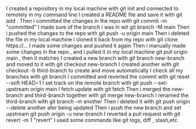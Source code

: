 I created a repository in my local machine with git init and connected to remotely in my command line
I created a README file and save it with git add .
Then i committed the changes in the repo with git commit -m "committed"
I made sure of the branch i was in wit git branch -M main
Then i pushed the changes to the repo with git push -u origin main
Then i deleted the file in my local machine 
I cloned it back from my repo with git clone https://...
I made some changes and pushed it again
Then i manually made some changes in the repo , and i pulled it in my local machine
git pull origin main , then it matches
I created a new branch with git branch new-branch and moved to it with git checkout  new-branch
I created another with git checkout -b third-branch to create and move automatically 
I check all my branches with git branch
I committed and reverted the commit with git reset --soft HEAD~1
I set track on  the remote branch with git push --set-upstream origin main
I fetch update with git fetch
Then i merged the new-branch and third-branch together with git merge new-branch
I renamed the third-branch with git branch -m another
Then i deleted it with git push origin --delete another afer being updated
Then i push the new branch and set upstream git push origin -u new-branch
I reverted a pull request with git revert -m 1 "revert"
I used some commands like git logs, diff , stash,etc
